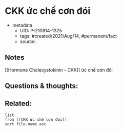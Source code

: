 ---
---

# CKK ức chế cơn đói

- metadata
	- UID: P-210814-1325
	- tags: #created/2021/Aug/14, #permanent/fact 
	- source: 

## Notes
[[Hormone Cholecystokinin - CKK]] ức chế cơn đói

## Questions & thoughts:

## Related:
```dataview
list
from [[CKK ức chế cơn đói]]
sort file.name asc
```
